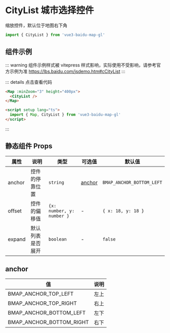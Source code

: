 # CityList 城市选择控件

缩放控件，默认位于地图右下角

```ts
import { CityList } from 'vue3-baidu-map-gl'
```

## 组件示例

<div>
  <Map
    :minZoom="3"
    height="400px"
  >
    <CityList />
  </Map>
</div>

::: warning
组件示例样式被 vitepress 样式影响，实际使用不受影响，请参考官方示例为准
https://lbs.baidu.com/jsdemo.htm#cCityList
:::

::: details 点击查看代码

<!-- prettier-ignore -->
```html
<Map :minZoom="3" height="400px">
  <CityList />
</Map>

<script setup lang="ts">
  import { Map, CityList } from 'vue3-baidu-map-gl'
</script>
```

:::

## 静态组件 Props

| 属性   | 说明             | 类型                      | 可选值            | 默认值                    |
| ------ | ---------------- | ------------------------- | ----------------- | ------------------------- |
| anchor | 控件的停靠位置   | `string`                  | [anchor](#anchor) | `BMAP_ANCHOR_BOTTOM_LEFT` |
| offset | 控件的偏移值     | `{x: number, y: number }` | -                 | `{ x: 18, y: 18 }`        |
| expand | 默认列表是否展开 | `boolean`                 | -                 | `false`                   |

## anchor

| 值                       | 说明 |
| ------------------------ | ---- |
| BMAP_ANCHOR_TOP_LEFT     | 左上 |
| BMAP_ANCHOR_TOP_RIGHT    | 右上 |
| BMAP_ANCHOR_BOTTOM_LEFT  | 左下 |
| BMAP_ANCHOR_BOTTOM_RIGHT | 右下 |
